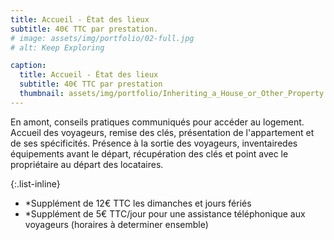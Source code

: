 ```yaml
---
title: Accueil - État des lieux
subtitle: 40€ TTC par prestation.
# image: assets/img/portfolio/02-full.jpg
# alt: Keep Exploring

caption:
  title: Accueil - État des lieux
  subtitle: 40€ TTC par prestation
  thumbnail: assets/img/portfolio/Inheriting_a_House_or_Other_Property.jpg
---
```

En amont, conseils pratiques communiqués pour accéder au logement. Accueil des voyageurs, remise des clés, présentation de l'appartement et de ses spécificités. Présence à la sortie des voyageurs, inventairedes équipements avant le départ, récupération des clés et point avec le propriétaire au départ des locataires.

{:.list-inline}
- *Supplément de 12€ TTC les dimanches et jours fériés
- *Supplément de 5€ TTC/jour pour une assistance téléphonique aux voyageurs (horaires à determiner ensemble)

